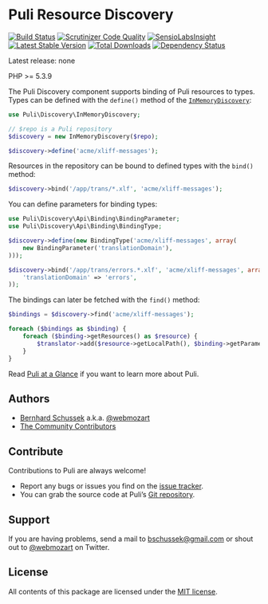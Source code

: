 Puli Resource Discovery
=======================

[![Build Status](https://travis-ci.org/puli/discovery.svg?branch=master)](https://travis-ci.org/puli/discovery)
[![Scrutinizer Code Quality](https://scrutinizer-ci.com/g/puli/discovery/badges/quality-score.png?b=master)](https://scrutinizer-ci.com/g/puli/discovery/?branch=master)
[![SensioLabsInsight](https://insight.sensiolabs.com/projects/1d34f3b8-aafe-49c9-8eb8-df97ac8a1ba3/mini.png)](https://insight.sensiolabs.com/projects/1d34f3b8-aafe-49c9-8eb8-df97ac8a1ba3)
[![Latest Stable Version](https://poser.pugx.org/puli/discovery/v/stable.svg)](https://packagist.org/packages/puli/discovery)
[![Total Downloads](https://poser.pugx.org/puli/discovery/downloads.svg)](https://packagist.org/packages/puli/discovery)
[![Dependency Status](https://www.versioneye.com/php/puli:discovery/1.0.0/badge.svg)](https://www.versioneye.com/php/puli:discovery/1.0.0)

Latest release: none

PHP >= 5.3.9

The Puli Discovery component supports binding of Puli resources to types. Types
can be defined with the `define()` method of the [`InMemoryDiscovery`]:

```php
use Puli\Discovery\InMemoryDiscovery;

// $repo is a Puli repository
$discovery = new InMemoryDiscovery($repo);

$discovery->define('acme/xliff-messages');
```

Resources in the repository can be bound to defined types with the `bind()`
method:

```php
$discovery->bind('/app/trans/*.xlf', 'acme/xliff-messages');
```

You can define parameters for binding types:

```php
use Puli\Discovery\Api\Binding\BindingParameter;
use Puli\Discovery\Api\Binding\BindingType;

$discovery->define(new BindingType('acme/xliff-messages', array(
    new BindingParameter('translationDomain'),
)));

$discovery->bind('/app/trans/errors.*.xlf', 'acme/xliff-messages', array(
    'translationDomain' => 'errors',
));
```

The bindings can later be fetched with the `find()` method:

```php
$bindings = $discovery->find('acme/xliff-messages');

foreach ($bindings as $binding) {
    foreach ($binding->getResources() as $resource) {
        $translator->add($resource->getLocalPath(), $binding->getParameter('translationDomain'));
    }
}
```

Read [Puli at a Glance] if you want to learn more about Puli.

Authors
-------

* [Bernhard Schussek] a.k.a. [@webmozart]
* [The Community Contributors]

Contribute
----------

Contributions to Puli are always welcome!

* Report any bugs or issues you find on the [issue tracker].
* You can grab the source code at Puli’s [Git repository].

Support
-------

If you are having problems, send a mail to bschussek@gmail.com or shout out to
[@webmozart] on Twitter.

License
-------

All contents of this package are licensed under the [MIT license].

[Bernhard Schussek]: http://webmozarts.com
[The Community Contributors]: https://github.com/puli/discovery/graphs/contributors
[Puli at a Glance]: http://docs.puli.io/en/latest/at-a-glance.html
[issue tracker]: https://github.com/puli/puli/issues
[Git repository]: https://github.com/puli/discovery
[@webmozart]: https://twitter.com/webmozart
[MIT license]: LICENSE
[`InMemoryDiscovery`]: src/InMemoryDiscovery.php
